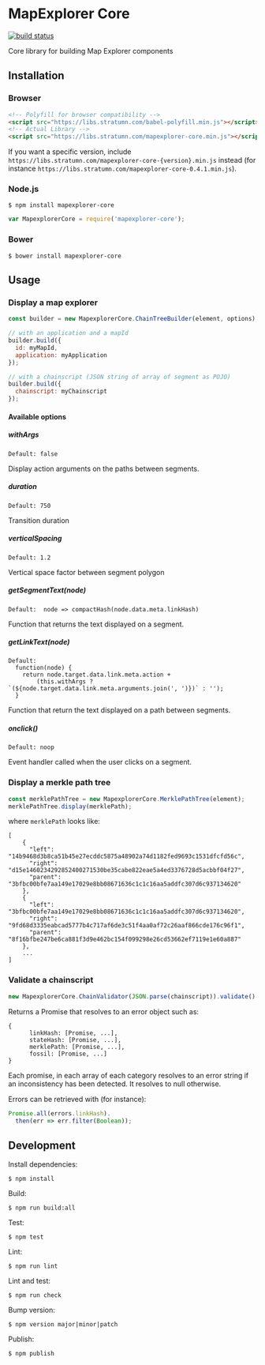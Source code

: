 # MapExplorer Core

[![build status](https://travis-ci.org/stratumn/mapexplorer-core.svg?branch=master)](https://travis-ci.org/stratumn/mapexplorer-core.svg?branch=master)

Core library for building Map Explorer components

## Installation

### Browser

```html
<!-- Polyfill for browser compatibility -->
<script src="https://libs.stratumn.com/babel-polyfill.min.js"></script>
<!-- Actual Library -->
<script src="https://libs.stratumn.com/mapexplorer-core.min.js"></script>
```

If you want a specific version, include `https://libs.stratumn.com/mapexplorer-core-{version}.min.js` instead (for instance `https://libs.stratumn.com/mapexplorer-core-0.4.1.min.js`).


### Node.js

```
$ npm install mapexplorer-core
```

```javascript
var MapexplorerCore = require('mapexplorer-core');
```

### Bower

```
$ bower install mapexplorer-core
```

## Usage

### Display a map explorer

```javascript
const builder = new MapexplorerCore.ChainTreeBuilder(element, options);

// with an application and a mapId
builder.build({
  id: myMapId,
  application: myApplication
});

// with a chainscript (JSON string of array of segment as POJO)
builder.build({
  chainscript: myChainscript
});
```
#### Available options

##### withArgs
```
Default: false
```

Display action arguments on the paths between segments.

##### duration
```
Default: 750
```

Transition duration

##### verticalSpacing
```
Default: 1.2
```
Vertical space factor between segment polygon

##### getSegmentText(node)
``` 
Default:  node => compactHash(node.data.meta.linkHash)
```

Function that returns the text displayed on a segment.

##### getLinkText(node)
``` 
Default: 
  function(node) {
    return node.target.data.link.meta.action +
        (this.withArgs ? `(${node.target.data.link.meta.arguments.join(', ')})` : '');
  }
```      

Function that return the text displayed on a path between segments.

##### onclick()
```
Default: noop
```

Event handler called when the user clicks on a segment.

### Display a merkle path tree

```javascript
const merklePathTree = new MapexplorerCore.MerklePathTree(element);
merklePathTree.display(merklePath);
```

where `merklePath` looks like:

```
[
    {
      "left": "14b9468d3b8ca51b45e27ecddc5875a48902a74d1182fed9693c1531dfcfd56c",
      "right": "d15e1460234292852400271530be35cabe822eae5a4ed3376728d5acbbf04f27",
      "parent": "3bfbc00bfe7aa149e17029e8bb08671636c1c1c16aa5addfc307d6c937134620"
    },
    {
      "left": "3bfbc00bfe7aa149e17029e8bb08671636c1c1c16aa5addfc307d6c937134620",
      "right": "9fd68d3335eabcad5777b4c717af6de3c51f4aa0af72c26aaf866cde176c96f1",
      "parent": "8f16bfbe247be6ca881f3d9e462bc154f099298e26cd53662ef7119e1e60a887"
    },
    ...
]
```

### Validate a chainscript

```javascript
new MapexplorerCore.ChainValidator(JSON.parse(chainscript)).validate()
```

Returns a Promise that resolves to an error object such as:

```
{
      linkHash: [Promise, ...],
      stateHash: [Promise, ...],
      merklePath: [Promise, ...],
      fossil: [Promise, ...]
}
```

Each promise, in each array of each category resolves to an error string if an inconsistency has been detected. It resolves to null otherwise.

Errors can be retrieved with (for instance):

```javascript
Promise.all(errors.linkHash).
  then(err => err.filter(Boolean));
```

## Development

Install dependencies:

```
$ npm install
```

Build:

```
$ npm run build:all
```

Test:

```
$ npm test
```

Lint:

```
$ npm run lint
```

Lint and test:

```
$ npm run check
```

Bump version:

```
$ npm version major|minor|patch
```

Publish:

```
$ npm publish
```

